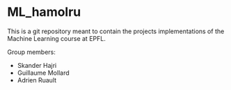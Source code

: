 # ML_hamolru

This is a git repository meant to contain the projects implementations of the Machine Learning course at EPFL.

Group members:
- Skander Hajri
- Guillaume Mollard
- Adrien Ruault
